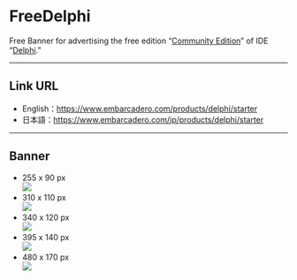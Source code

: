 # FreeDelphi
Free Banner for advertising the free edition “[Community Edition](https://www.embarcadero.com/products/delphi/starter)” of IDE “[Delphi](https://www.embarcadero.com/products/delphi).”

----

## Link URL

* English：https://www.embarcadero.com/products/delphi/starter
* 日本語：https://www.embarcadero.com/jp/products/delphi/starter

----

## Banner

* 255 x 90 px  
[![](https://github.com/delphiusers/FreeDelphi/raw/master/Banner/FreeDelphi-Banner_255x090.png)](https://github.com/delphiusers/FreeDelphi/raw/master/Banner/FreeDelphi-Banner_255x090.png)
* 310 x 110 px  
[![](https://github.com/delphiusers/FreeDelphi/raw/master/Banner/FreeDelphi-Banner_310x110.png)](https://github.com/delphiusers/FreeDelphi/raw/master/Banner/FreeDelphi-Banner_310x110.png)
* 340 x 120 px  
[![](https://github.com/delphiusers/FreeDelphi/raw/master/Banner/FreeDelphi-Banner_340x120.png)](https://github.com/delphiusers/FreeDelphi/raw/master/Banner/FreeDelphi-Banner_340x120.png)
* 395 x 140 px  
[![](https://github.com/delphiusers/FreeDelphi/raw/master/Banner/FreeDelphi-Banner_395x140.png)](https://github.com/delphiusers/FreeDelphi/raw/master/Banner/FreeDelphi-Banner_395x140.png)
* 480 x 170 px  
[![](https://github.com/delphiusers/FreeDelphi/raw/master/Banner/FreeDelphi-Banner_480x170.png)](https://github.com/delphiusers/FreeDelphi/raw/master/Banner/FreeDelphi-Banner_480x170.png)
